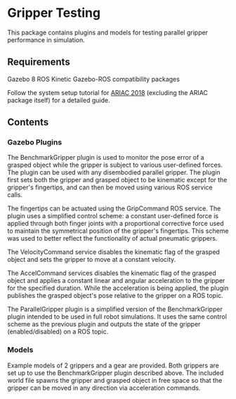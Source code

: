 # Gripper Testing

This package contains plugins and models for testing parallel gripper performance in simulation.

## Requirements

Gazebo 8
ROS Kinetic
Gazebo-ROS compatibility packages

Follow the system setup tutorial for [ARIAC 2018](wiki.ros.org/ariac/2018/Tutorials/SystemsSetup) (excluding the ARIAC package itself) for a detailed guide.

## Contents

### Gazebo Plugins

The BenchmarkGripper plugin is used to monitor the pose error of a grasped object while the gripper is subject to various user-defined forces. The plugin can be used with any disembodied parallel gripper. The plugin first sets both the gripper and grasped object to be kinematic except for the gripper's fingertips, and can then be moved using various ROS service calls.

The fingertips can be actuated using the GripCommand ROS service. The plugin uses a simplified control scheme: a constant user-defined force is applied through both finger joints with a proportional corrective force used to maintain the symmetrical position of the gripper's fingertips. This scheme was used to better reflect the functionality of actual pneumatic grippers.

The VelocityCommand service disables the kinematic flag of the grasped object and sets the gripper to move at a constant velocity.

The AccelCommand services disables the kinematic flag of the grasped object and applies a constant linear and angular acceleration to the gripper for the specified duration. While the acceleration is being applied, the plugin publishes the grasped object's pose relative to the gripper on a ROS topic.

The ParallelGripper plugin is a simplified version of the BenchmarkGripper plugin intended to be used in full robot simulations. It uses the same control scheme as the previous plugin and outputs the state of the gripper (enabled/disabled) on a ROS topic.

### Models

Example models of 2 grippers and a gear are provided. Both grippers are set up to use the BenchmarkGripper plugin described above. The included world file spawns the gripper and grasped object in free space so that the gripper can be moved in any direction via acceleration commands.